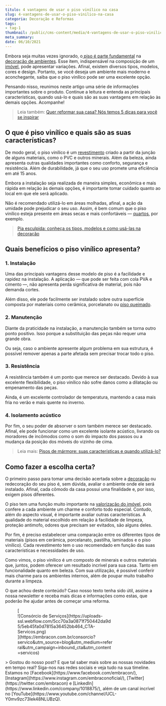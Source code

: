 ```yaml
---
titulo: 4 vantagens de usar o piso vinílico na casa
slug: 4-vantagens-de-usar-o-piso-vinilico-na-casa
categoria: Decoração e Reformas
tags:
- tag-1
thumbnail: /public/cms-content/media/4-vantagens-de-usar-o-piso-vinilico-na-casa.jpg
meta_summary: 
date: 06/10/2021
---
```

Embora seja muitas vezes ignorado, o[ piso é parte fundamental](https://www.embracon.com.br/blog/5-dicas-para-escolher-os-pisos-de-cada-ambiente-da-casa) na [decoração de ambientes](https://www.embracon.com.br/blog/conheca-as-principais-tendencias-em-decoracao-de-casamento). Esse item, indispensável na composição de um [imóvel](https://www.embracon.com.br/consorcio-de-imoveis), pode apresentar variações. Afinal, existem diversos tipos, modelos, cores e design. Portanto, se você deseja um ambiente mais moderno e aconchegante, saiba que o piso vinílico pode ser uma excelente opção.

Pensando nisso, reunimos neste artigo uma série de informações importantes sobre o produto. Continue a leitura e entenda as principais características, quando usá-lo e quais são as suas vantagens em relação às demais opções. Acompanhe!

> Leia também: [Quer reformar sua casa? Nós temos 5 dicas para você se inspirar](https://www.embracon.com.br/blog/quer-reformar-sua-casa-nos-temos-5-dicas-para-voce-se-inspirar)

O que é piso vinílico e quais são as suas características?
----------------------------------------------------------

De modo geral, o piso vinílico é um [revestimento](https://www.embracon.com.br/blog/como-escolher-revestimentos-para-a-sua-casa) criado a partir da junção de alguns materiais, como o PVC e outros minerais. Além da beleza, ainda apresenta outras qualidades importantes como conforto, segurança e resistência. Além de durabilidade, já que o seu uso promete uma eficiência em até 15 anos.

Embora a instalação seja realizada de maneira simples, econômica e mais rápida em relação às demais opções, é importante tomar cuidado quanto ao local em que ele será aplicado.

Não é recomendado utilizá-lo em áreas molhadas, afinal, a ação da umidade pode prejudicar o seu uso. Assim, é bem comum que o piso vinílico esteja presente em áreas secas e mais confortáveis — [quartos](https://www.embracon.com.br/blog/saiba-o-que-e-tendencia-em-decoracao-de-quarto-de-casal), por exemplo.

> [Pia esculpida: conheça os tipos, modelos e como usá-las na decoração](https://www.embracon.com.br/blog/pia-esculpida-conheca-os-tipos-modelos-e-como-usa-las-na-decoracao)

Quais benefícios o piso vinílico apresenta?
-------------------------------------------

### 1. Instalação

Uma das principais vantagens desse modelo de piso é a facilidade e rapidez na instalação. A aplicação — que pode ser feita com cola PVA e cimento —, não apresenta perda significativa de material, pois não demanda cortes.

Além disso, ele pode facilmente ser instalado sobre outra superfície composta por materiais como cerâmica, porcelanato ou [piso queimado](https://www.embracon.com.br/blog/saiba-tudo-sobre-o-cimento-queimado-na-decoracao).

### 2. Manutenção

Diante da praticidade na instalação, a manutenção também se torna outro ponto positivo. Isso porque a substituição das peças não requer uma grande obra.

Ou seja, caso o ambiente apresente algum problema em sua estrutura, é possível remover apenas a parte afetada sem precisar trocar todo o piso.

### 3. Resistência

A resistência também é um ponto que merece ser destacado. Devido à sua excelente flexibilidade, o piso vinílico não sofre danos como a dilatação ou empenamento das peças.

Ainda, é um excelente controlador de temperatura, mantendo a casa mais fria no verão e mais quente no inverno.

### 4. Isolamento acústico

Por fim, o seu poder de absorver o som também merece ser destacado. Afinal, ele pode funcionar como um excelente isolante acústico, livrando os moradores de incômodos como o som do impacto dos passos ou a mudança da posição dos móveis do vizinho de cima.

> Leia mais: [Pisos de mármore: suas características e quando utilizá-lo?](https://www.embracon.com.br/blog/pisos-de-marmore-quais-sao-as-suas-caracteristicas-e-quando-utiliza-lo)

Como fazer a escolha certa?
---------------------------

O primeiro passo para tomar uma decisão acertada sobre a [decoração](https://www.embracon.com.br/blog/quais-sao-as-caracteristicas-do-estilo-de-decoracao-classica) ou redecoração do seu piso é, sem dúvida, avaliar o ambiente onde ele será instalado. Afinal, cada cômodo da casa possui uma finalidade e, por isso, exigem pisos diferentes.

O piso tem uma função muito importante na [valorização do imóvel](https://www.embracon.com.br/blog/consorcio-de-imoveis-vale-a-pena), pois confere a cada ambiente um charme e conforto todo especial. Contudo, além do aspecto visual, é importante avaliar outras características. A qualidade do material escolhido em relação à facilidade de limpeza, proteção antimofo, odores que precisam ser evitados, são alguns deles.

Por fim, é preciso estabelecer uma comparação entre os diferentes tipos de materiais (pisos em cerâmica, porcelanato, pastilha, laminados e o piso vinílico). Cada revestimento tem o uso recomendado em função das suas características e necessidades de uso.

Como vimos, o piso vinílico é um composto de minerais e outros materiais que, juntos, podem oferecer um resultado incrível para sua casa. Tanto em funcionalidade quanto em beleza. Com sua utilização, é possível conferir mais charme para os ambientes internos, além de poupar muito trabalho durante a limpeza.

O que achou deste conteúdo? Caso nosso texto tenha sido útil, assine a nossa newsletter e receba mais dicas e informações como estas, que poderão lhe ajudar antes de começar uma reforma.

<figure class="w-richtext-figure-type-image w-richtext-align-center" style="max-width:310px">[<div>![Consórcio de Serviços](https://uploads-ssl.webflow.com/5cc70a3a0871f750442da9d5/5eb45fa0d7815a36452bb464_CTA-Servicos.png)</div>](https://embracon.com.br/consorcio?servico&utm_source=blog&utm_medium=referral&utm_campaign=inbound_cta&utm_content=servicos)</figure>> Gostou do nosso post? E que tal saber mais sobre as nossas novidades em tempo real? Siga-nos nas redes sociais e veja tudo na sua timeline. Estamos no [Facebook](https://www.facebook.com/embracon/), [Instagram](https://www.instagram.com/embraconoficial/), [Twitter](https://twitter.com/embracon) e [LinkedIn](https://www.linkedin.com/company/1018875/), além de um canal incrível no [YouTube](https://www.youtube.com/channel/UCL-Y0mv9zc73Iek48NLUBzQ).
